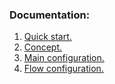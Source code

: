 ### Documentation:

1. [Quick start.](start/README.md)
2. [Concept.](concept.md)
3. [Main configuration.](config/main.md)
4. [Flow configuration.](config/flow.md)
